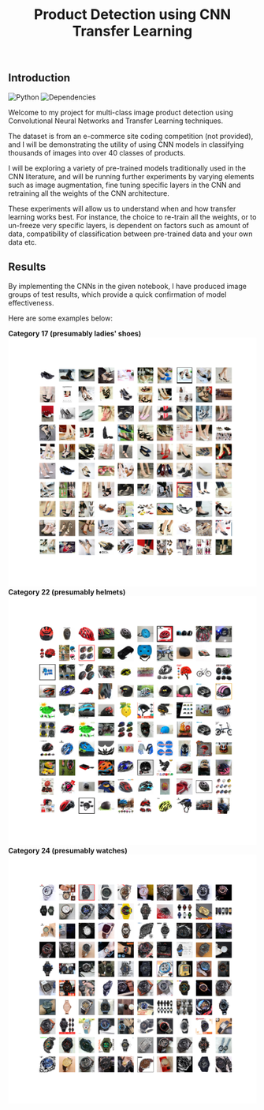 <h1 align="center"> Product Detection using CNN Transfer Learning </h1> <br>


## Introduction
![Python](https://img.shields.io/badge/python-v3.6+-blue.svg)
![Dependencies](https://img.shields.io/badge/dependencies-up%20to%20date-brightgreen.svg)

Welcome to my project for multi-class image product detection using Convolutional Neural Networks and Transfer Learning techniques.

The dataset is from an e-commerce site coding competition (not provided), and I will be demonstrating the utility of using CNN models in classifying thousands of images into over 40 classes of products.

I will be exploring a variety of pre-trained models traditionally used in the CNN literature, and will be running further experiments by varying elements such as image augmentation, fine tuning specific layers in the CNN and retraining all the weights of the CNN architecture.

These experiments will allow us to understand when and how transfer learning works best. For instance, the choice to re-train all the weights, or to un-freeze very specific layers, is dependent on factors such as amount of data, compatibility of classification between pre-trained data and your own data etc.

## Results

By implementing the CNNs in the given notebook, I have produced image groups of test results, which provide a quick confirmation of model effectiveness.

Here are some examples below:

**Category 17 (presumably ladies' shoes)**
![](test_results/cat_17.png)
**Category 22 (presumably helmets)**
![](test_results/cat_22.png)
**Category 24 (presumably watches)**
![](test_results/cat_24.png)
